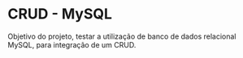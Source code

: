 # CRUD - MySQL

Objetivo do projeto, testar a utilização de banco de dados relacional MySQL, para integração de um CRUD.